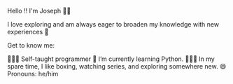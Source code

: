 

Hello !! I'm Joseph 👋🏾

I love exploring and am always eager to broaden my knowledge with new experiences 🌱

Get to know me:

👩🏾‍💻 Self-taught programmer
🔭 I’m currently learning Python.
🧑🏾‍🍳 In my spare time, I like boxing, watching series,  and exploring somewhere new.
😄 Pronouns: he/him
